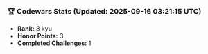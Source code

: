 ### 🏆 Codewars Stats (Updated: 2025-09-16 03:21:15 UTC)

- **Rank:** 8 kyu
- **Honor Points:** 3
- **Completed Challenges:** 1
